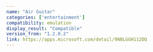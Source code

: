 ```yaml
---
name: "Air Guitar"
categories: ['entertainment']
compatibility: emulation
display_result: "Compatible"
version_from: "1.2.0.2"
link: https://apps.microsoft.com/detail/9NBLGGH112DQ
---
```

